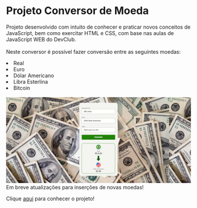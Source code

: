 <h1>Projeto Conversor de Moeda</h1>
<p>Projeto desenvolvido com intuito de conhecer e praticar novos conceitos de JavaScript, bem como exercitar HTML e CSS, com base nas aulas de JavaScript WEB do DevClub.<br><br>
Neste conversor é possível fazer conversão entre as seguintes moedas:<br>
<li>Real</li>
<li>Euro</li>
<li>Dólar Americano</li>
<li>Libra Esterlina</li>
<li>Bitcoin</li><br>
<img src="https://github.com/limandrei/projeto-conversor-de-moeda/blob/main/assets/printscreen.png?raw=true">
Em breve atualizações para inserções de novas moedas!</p>
Clique <a href="https://limandrei.github.io/projeto-conversor-de-moeda/">aqui</a> para conhecer o projeto!
